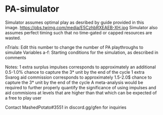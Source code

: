 # PA-simulator
Simulator assumes optimal play as desribed by guide provided in this image. https://pbs.twimg.com/media/E5CzhbRXEAEB-XH.jpg
Simulator also assumes perfect timing such that no time-gated or capped resources are wasted.

nTrials: Edit this number to change the number of PA playthroughs to simulate
Variables a-f: Starting conditions for the simulation, as described in comments

Notes:
1 extra surplus impulses corresponds to approximately an additional 0.5-1.0% chance to capture the 3* unit by the end of the cycle
1 extra Svarog aid commission corresponds to approximately 1.5-2.0$ chance to capture the 3* unit by the end of the cycle
A meta-analysis would be required to further properly quantify the significance of using impulses and aid commisions at levels that are higher than that which can be expected of a free to play user

Contact MashedPotato#3551 in discord.gg/gfen for inquiries

